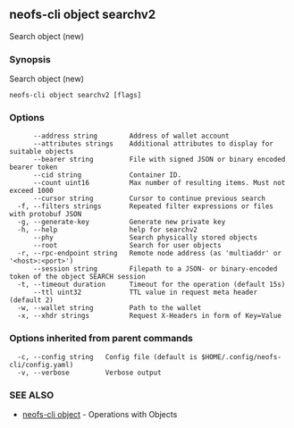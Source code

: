 ## neofs-cli object searchv2

Search object (new)

### Synopsis

Search object (new)

```
neofs-cli object searchv2 [flags]
```

### Options

```
      --address string        Address of wallet account
      --attributes strings    Additional attributes to display for suitable objects
      --bearer string         File with signed JSON or binary encoded bearer token
      --cid string            Container ID.
      --count uint16          Max number of resulting items. Must not exceed 1000
      --cursor string         Cursor to continue previous search
  -f, --filters strings       Repeated filter expressions or files with protobuf JSON
  -g, --generate-key          Generate new private key
  -h, --help                  help for searchv2
      --phy                   Search physically stored objects
      --root                  Search for user objects
  -r, --rpc-endpoint string   Remote node address (as 'multiaddr' or '<host>:<port>')
      --session string        Filepath to a JSON- or binary-encoded token of the object SEARCH session
  -t, --timeout duration      Timeout for the operation (default 15s)
      --ttl uint32            TTL value in request meta header (default 2)
  -w, --wallet string         Path to the wallet
  -x, --xhdr strings          Request X-Headers in form of Key=Value
```

### Options inherited from parent commands

```
  -c, --config string   Config file (default is $HOME/.config/neofs-cli/config.yaml)
  -v, --verbose         Verbose output
```

### SEE ALSO

* [neofs-cli object](neofs-cli_object.md)	 - Operations with Objects

